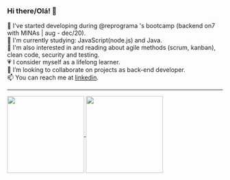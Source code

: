 ### Hi there/Olá! 👋

🌱 I've started developing during @reprograma 's bootcamp (backend on7 with MINAs | aug - dec/20).   
🔭 I'm currently studying: JavaScript(node.js) and Java.  
🔎 I'm also interested in and reading about agile methods (scrum, kanban), clean code, security and testing.  
💗 I consider myself as a lifelong learner.  
👯 I’m looking to collaborate on projects as back-end developer.  
📫 You can reach me at [linkedin](https://www.linkedin.com/in/clarissa-leal/).

__________________________

<a href="https://github.com/anuraghazra/github-readme-stats">
  <img height="180em" align="center"  src="https://github-readme-stats.vercel.app/api?username=lealclarissa&count_private=true&show_icons=true&theme=nightowl&hide_border=false&include_all_commits=true&layout=compact&)" />
</a>
<a href="https://github.com/anuraghazra/github-readme-stats">
  <img height="180em" align="center" src="https://github-readme-stats.vercel.app/api/top-langs/?username=lealclarissa&langs_count=8&layout=compact&theme=nightowl&hide_border=false&include_all_commits=true&count_private=true&)" />
</a>

<!--
**lealclarissa/lealclarissa** is a ✨ _special_ ✨ repository because its `README.md` (this file) appears on your GitHub profile.

Here are some ideas to get you started:

- 🔭 I’m currently working on ...
- 🌱 I’m currently learning ...
- 👯 I’m looking to collaborate on ...
- 🤔 I’m looking for help with ...
- 💬 Ask me about ...
- 📫 How to reach me: ...
- 😄 Pronouns: ...
- ⚡ Fun fact: ...
-->
